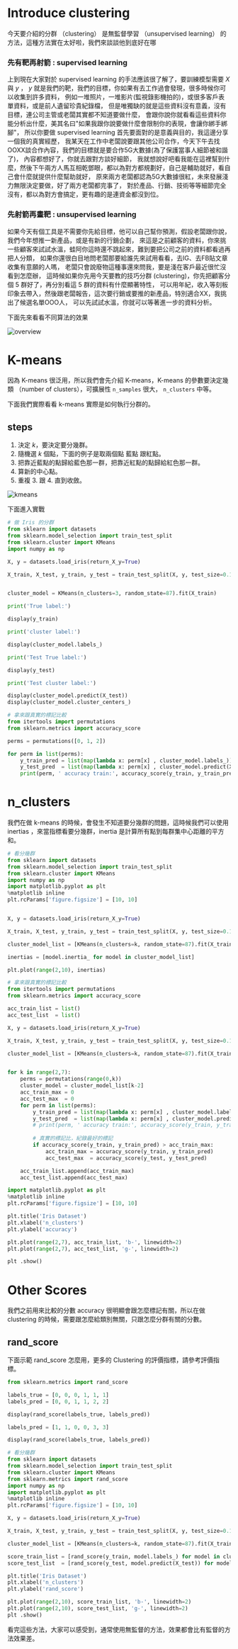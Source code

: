 <script src="https://cdn.mathjax.org/mathjax/latest/MathJax.js?config=TeX-AMS-MML_HTMLorMML" type="text/javascript"></script>
<script type="text/x-mathjax-config">
MathJax.Hub.Config({
    tex2jax: {
    inlineMath: [ ["$","$"], ["\(","\)"] ],
    processEscapes: true
    }
});
</script>



# Introduce clustering

今天要介紹的分群 （clustering） 是無監督學習 （unsupervised learning） 的方法，這種方法實在太好啦，我們來談談他到底好在哪

### 先有靶再射箭 : supervised learning

上到現在大家對於 supervised learning 的手法應該很了解了，要訓練模型需要 $X$ 與 $y$ ， 
$y$ 就是我們的靶，我們的目標，你如果有去工作過會發現，很多時候你可以收集到許多資料，
例如一堆照片，一堆影片(監視錄影機拍的)，或很多客戶表單資料，或是前人遺留珍貴紀錄檔，
但是唯獨缺的就是這些資料沒有意義，沒有目標，連公司主管或老闆其實都不知道要做什麼，
會跟你說你就看看這些資料你能分析出什麼，美其名曰"如果我跟你說要做什麼會限制你的表現，會讓你綁手綁腳"，
所以你要做 supervised learning 首先要面對的是意義與目的，我這邊分享一個我的真實經歷，
我某天在工作中老闆說要跟其他公司合作，今天下午去找OOXX談合作內容，我們的目標就是要合作5G大數據(為了保護當事人細節被和諧了)，
內容都想好了，你就去跟對方談好細節，
我就想說好吧看我能在這裡幫到什麼，然後下午兩方人馬互相乾鄧眼，都以為對方都規劃好，自己是輔助就好，看自己會什麼就提供什麼幫助就好，
原來兩方老闆都認為5G大數據很紅，未來發展淺力無限決定要做，好了兩方老闆都完事了，
對於產品、行銷、技術等等細節完全沒有，都以為對方會搞定，更有趣的是連資金都沒到位。

### 先射箭再畫靶 : unsupervised learning

如果今天有個工具是不需要你先給目標，他可以自己幫你預測，假設老闆跟你說，我們今年想推一新產品，或是有新的行銷企劃，
來這是之前顧客的資料，你來挑一些顧客來試試水溫，蛙阿你這時還不跳起來，難到要把公司之前的資料都看過再把人分類，
如果你還很白目地問老闆那要給誰先來試用看看，去IG、去FB貼文章收集有意願的人嗎，
老闆只會說廢物這種事還來問我，要是淺在客戶最近很忙沒看到怎麼辦，
這時候如果你先用今天要教的技巧分群 (clustering)，你先把顧客分個 5 群好了，再分別看這 5 群的資料有什麼顯著特性，
可以用年紀，收入等刻板印象去帶入，然後跟老闆報告，這次要行銷或要推的新產品，特別適合XX，我挑出了候選名單OOO人，
可以先試試水溫，你就可以等著進一步的資料分析。




下面先來看看不同算法的效果

![overview](../../../images/sphx_glr_plot_cluster_comparison_001.png)





# K-means

因為 K-means 很泛用，所以我們會先介紹 K-means，K-means 的參數要決定幾類 （number of clusters），可擴展性 ``n_samples`` 很大， ``n_clusters`` 中等。




下面我們實際看看 k-means 實際是如何執行分群的。

## steps

1. 決定 $k$，要決定要分幾群。 
2. 隨機選 $k$ 個點，下面的例子是取兩個點 藍點 跟紅點。
3. 把靠近藍點的點歸給藍色那一群，把靠近紅點的點歸給紅色那一群。
4. 算新的中心點。
5. 重複 3. 跟 4. 直到收斂。


![kmeans](../../../images/kmeans.drawio.png)


下面進入實戰


```python 
# 做 Iris 的分群
from sklearn import datasets
from sklearn.model_selection import train_test_split
from sklearn.cluster import KMeans
import numpy as np

X, y = datasets.load_iris(return_X_y=True)

X_train, X_test, y_train, y_test = train_test_split(X, y, test_size=0.1, random_state=87) 


cluster_model = KMeans(n_clusters=3, random_state=87).fit(X_train)

print('True label:')

display(y_train)

print('cluster label:')

display(cluster_model.labels_)

print('Test True label:')

display(y_test)

print('Test cluster label:')

display(cluster_model.predict(X_test))
display(cluster_model.cluster_centers_)

```


```python 
# 拿來跟真實的標記比較
from itertools import permutations 
from sklearn.metrics import accuracy_score

perms = permutations([0, 1, 2]) 

for perm in list(perms): 
    y_train_pred = list(map(lambda x: perm[x] , cluster_model.labels_))
    y_test_pred  = list(map(lambda x: perm[x] , cluster_model.predict(X_test)))
    print(perm, ' accuracy train:', accuracy_score(y_train, y_train_pred), 'accuracy test:', accuracy_score(y_test, y_test_pred))

```


# n_clusters

我們在做 k-means 的時候，會發生不知道要分幾群的問題，這時候我們可以使用 inertias ，來當指標看要分幾群，inertia 是計算所有點到每群集中心距離的平方和。



```python 
# 看分幾群
from sklearn import datasets
from sklearn.model_selection import train_test_split
from sklearn.cluster import KMeans
import numpy as np
import matplotlib.pyplot as plt
%matplotlib inline
plt.rcParams['figure.figsize'] = [10, 10]


X, y = datasets.load_iris(return_X_y=True)

X_train, X_test, y_train, y_test = train_test_split(X, y, test_size=0.1, random_state=87) 

cluster_model_list = [KMeans(n_clusters=k, random_state=87).fit(X_train) for k in range(2,10)]

inertias = [model.inertia_ for model in cluster_model_list]

plt.plot(range(2,10), inertias)

```


```python 
# 拿來跟真實的標記比較
from itertools import permutations 
from sklearn.metrics import accuracy_score

acc_train_list = list()
acc_test_list  = list()

X, y = datasets.load_iris(return_X_y=True)

X_train, X_test, y_train, y_test = train_test_split(X, y, test_size=0.1, random_state=87) 

cluster_model_list = [KMeans(n_clusters=k, random_state=87).fit(X_train) for k in range(2,7)]


for k in range(2,7):
    perms = permutations(range(0,k)) 
    cluster_model = cluster_model_list[k-2]
    acc_train_max = 0
    acc_test_max  = 0
    for perm in list(perms): 
        y_train_pred = list(map(lambda x: perm[x] , cluster_model.labels_))
        y_test_pred  = list(map(lambda x: perm[x] , cluster_model.predict(X_test)))
        # print(perm, ' accuracy train:', accuracy_score(y_train, y_train_pred), 'accuracy test:', accuracy_score(y_test, y_test_pred))
        
        # 真實的標記比，紀錄最好的標記
        if accuracy_score(y_train, y_train_pred) > acc_train_max:
            acc_train_max = accuracy_score(y_train, y_train_pred)
            acc_test_max  = accuracy_score(y_test, y_test_pred)

    acc_train_list.append(acc_train_max)
    acc_test_list.append(acc_test_max)


```


```python 
import matplotlib.pyplot as plt
%matplotlib inline
plt.rcParams['figure.figsize'] = [10, 10]

plt.title('Iris Dataset')
plt.xlabel('n_clusters')
plt.ylabel('accuracy')

plt.plot(range(2,7), acc_train_list, 'b-', linewidth=2)
plt.plot(range(2,7), acc_test_list, 'g-', linewidth=2)

plt .show()

```


# Other Scores

我們之前用來比較的分數 accuracy 很明顯會跟怎麼標記有關，所以在做 clustering 的時候，需要跟怎麼給類別無關，只跟怎麼分群有關的分數。

## rand_score

下面示範 rand_score 怎麼用，更多的 Clustering 的評價指標，請參考評價指標。


```python 
from sklearn.metrics import rand_score

labels_true = [0, 0, 0, 1, 1, 1]
labels_pred = [0, 0, 1, 1, 2, 2]

display(rand_score(labels_true, labels_pred))

labels_pred = [1, 1, 0, 0, 3, 3]

display(rand_score(labels_true, labels_pred))

```


```python 
# 看分幾群
from sklearn import datasets
from sklearn.model_selection import train_test_split
from sklearn.cluster import KMeans
from sklearn.metrics import rand_score
import numpy as np
import matplotlib.pyplot as plt
%matplotlib inline
plt.rcParams['figure.figsize'] = [10, 10]

X, y = datasets.load_iris(return_X_y=True)

X_train, X_test, y_train, y_test = train_test_split(X, y, test_size=0.1, random_state=87) 

cluster_model_list = [KMeans(n_clusters=k, random_state=87).fit(X_train) for k in range(2,10)]

score_train_list = [rand_score(y_train, model.labels_) for model in cluster_model_list]
score_test_list  = [rand_score(y_test, model.predict(X_test)) for model in cluster_model_list]

plt.title('Iris Dataset')
plt.xlabel('n_clusters')
plt.ylabel('rand_score')

plt.plot(range(2,10), score_train_list, 'b-', linewidth=2)
plt.plot(range(2,10), score_test_list, 'g-', linewidth=2)
plt .show()

```


看完這些方法，大家可以感受到，通常使用無監督的方法，效果都會比有監督的方法效果差。
